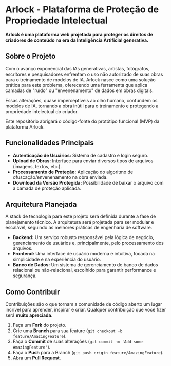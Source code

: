 # Arlock - Plataforma de Proteção de Propriedade Intelectual

**Arlock é uma plataforma web projetada para proteger os direitos de criadores de conteúdo na era da Inteligência Artificial generativa.**

## Sobre o Projeto

Com o avanço exponencial das IAs generativas, artistas, fotógrafos, escritores e pesquisadores enfrentam o uso não autorizado de suas obras para o treinamento de modelos de IA. Arlock nasce como uma solução prática para este problema, oferecendo uma ferramenta que aplica camadas de "ruído" ou "envenenamento" de dados em obras digitais.

Essas alterações, quase imperceptíveis ao olho humano, confundem os modelos de IA, tornando a obra inútil para o treinamento e protegendo a propriedade intelectual do criador.

Este repositório abrigará o código-fonte do protótipo funcional (MVP) da plataforma Arlock.

## Funcionalidades Principais

  * **Autenticação de Usuários:** Sistema de cadastro e login seguro.
  * **Upload de Obras:** Interface para enviar diversos tipos de arquivos (imagens, textos, etc.).
  * **Processamento de Proteção:** Aplicação do algoritmo de ofuscação/envenenamento na obra enviada.
  * **Download da Versão Protegida:** Possibilidade de baixar o arquivo com a camada de proteção aplicada.

## Arquitetura Planejada

A stack de tecnologia para este projeto será definida durante a fase de planejamento técnico. A arquitetura será projetada para ser modular e escalável, seguindo as melhores práticas de engenharia de software.

  * **Backend:** Um serviço robusto responsável pela lógica de negócio, gerenciamento de usuários e, principalmente, pelo processamento dos arquivos.
  * **Frontend:** Uma interface de usuário moderna e intuitiva, focada na simplicidade e na experiência do usuário.
  * **Banco de Dados:** Um sistema de gerenciamento de banco de dados relacional ou não-relacional, escolhido para garantir performance e segurança.

## Como Contribuir

Contribuições são o que tornam a comunidade de código aberto um lugar incrível para aprender, inspirar e criar. Qualquer contribuição que você fizer será **muito apreciada**.

1.  Faça um **Fork** do projeto.
2.  Crie uma **Branch** para sua feature (`git checkout -b feature/AmazingFeature`).
3.  Faça o **Commit** de suas alterações (`git commit -m 'Add some AmazingFeature'`).
4.  Faça o **Push** para a Branch (`git push origin feature/AmazingFeature`).
5.  Abra um **Pull Request**.
